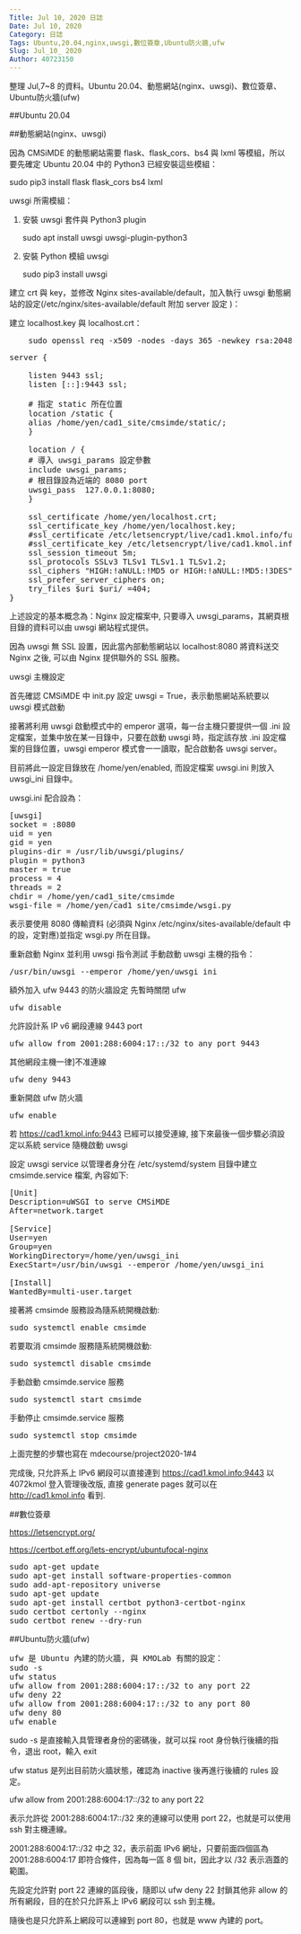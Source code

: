 ```yaml
---
Title: Jul 10, 2020 日誌
Date: Jul 10, 2020
Category: 日誌
Tags: Ubuntu,20.04,nginx,uwsgi,數位簽章,Ubuntu防火牆,ufw
Slug: Jul_10_ 2020
Author: 40723150
---
```

整理 Jul,7~8 的資料。Ubuntu 20.04、動態網站(nginx、uwsgi)、數位簽章、Ubuntu防火牆(ufw)
<!-- PELICAN_END_SUMMARY -->

##Ubuntu 20.04

##動態網站(nginx、uwsgi)

因為 CMSiMDE 的動態網站需要 flask、flask_cors、bs4 與 lxml 等模組，所以要先確定 Ubuntu 20.04 中的 Python3 已經安裝這些模組：

sudo pip3 install flask flask_cors bs4 lxml

uwsgi 所需模組：

1. 安裝 uwsgi 套件與 Python3 plugin

    sudo apt install uwsgi uwsgi-plugin-python3

2. 安裝 Python 模組 uwsgi

    sudo pip3 install uwsgi


建立 crt 與 key，並修改 Nginx sites-available/default，加入執行 uwsgi 動態網站的設定(/etc/nginx/sites-available/default 附加 server 設定 )：

建立 localhost.key 與 localhost.crt：

<pre class="brush: jscript">
    sudo openssl req -x509 -nodes -days 365 -newkey rsa:2048 -keyout localhost.key -out localhost.crt
</pre>

<pre class="brush: jscript">
server {
  
    listen 9443 ssl;
    listen [::]:9443 ssl;
  
    # 指定 static 所在位置
    location /static {
    alias /home/yen/cad1_site/cmsimde/static/;
    }
  
    location / {
    # 導入 uwsgi_params 設定參數
    include uwsgi_params;
    # 根目錄設為近端的 8080 port 
    uwsgi_pass  127.0.0.1:8080;
    }
  
    ssl_certificate /home/yen/localhost.crt;
    ssl_certificate_key /home/yen/localhost.key;
    #ssl_certificate /etc/letsencrypt/live/cad1.kmol.info/fullchain.pem;
    #ssl_certificate_key /etc/letsencrypt/live/cad1.kmol.info/privkey.pem;
    ssl_session_timeout 5m;
    ssl_protocols SSLv3 TLSv1 TLSv1.1 TLSv1.2;
    ssl_ciphers "HIGH:!aNULL:!MD5 or HIGH:!aNULL:!MD5:!3DES";
    ssl_prefer_server_ciphers on;
    try_files $uri $uri/ =404;
}
</pre>

上述設定的基本概念為：Nginx 設定檔案中, 只要導入 uwsgi_params，其網頁根目錄的資料可以由 uwsgi 網站程式提供。

因為 uwsgi 無 SSL 設置，因此當內部動態網站以 localhost:8080 將資料送交 Nginx 之後, 可以由 Nginx 提供聯外的 SSL 服務。

uwsgi 主機設定

首先確認 CMSiMDE 中 init.py 設定 uwsgi = True，表示動態網站系統要以 uwsgi 模式啟動

接著將利用 uwsgi 啟動模式中的 emperor 選項，每一台主機只要提供一個 .ini 設定檔案，並集中放在某一目錄中，只要在啟動 uwsgi 時，指定該存放 .ini 設定檔案的目錄位置，uwsgi emperor 模式會一一讀取，配合啟動各 uwsgi server。

目前將此一設定目錄放在 /home/yen/enabled, 而設定檔案 uwsgi.ini 則放入 uwsgi_ini 目錄中。

uwsgi.ini 配合設為：

<pre class="brush: jscript">
[uwsgi]
socket = :8080
uid = yen
gid = yen
plugins-dir = /usr/lib/uwsgi/plugins/
plugin = python3
master = true
process = 4
threads = 2
chdir = /home/yen/cad1_site/cmsimde
wsgi-file = /home/yen/cad1_site/cmsimde/wsgi.py
</pre>

表示要使用 8080 傳輸資料 (必須與 Nginx /etc/nginx/sites-available/default 中的設，定對應)並指定 wsgi.py 所在目錄。

重新啟動 Nginx 並利用 uwsgi 指令測試
手動啟動 uwsgi 主機的指令：

<pre class="brush: jscript">
/usr/bin/uwsgi --emperor /home/yen/uwsgi_ini
</pre>
 額外加入 ufw 9443 的防火牆設定
先暫時關閉 ufw
<pre class="brush: jscript">
ufw disable
</pre>
允許設計系 IP v6 網段連線 9443 port
<pre class="brush: jscript">
ufw allow from 2001:288:6004:17::/32 to any port 9443
</pre>
其他網段主機一律]不准連線
<pre class="brush: jscript">
ufw deny 9443
</pre>
重新開啟 ufw 防火牆
<pre class="brush: jscript">
ufw enable
</pre>
若 https://cad1.kmol.info:9443 已經可以接受連線, 接下來最後一個步驟必須設定以系統 service 隨機啟動 uwsgi

設定 uwsgi service
以管理者身分在 /etc/systemd/system 目錄中建立 cmsimde.service 檔案, 內容如下:

<pre class="brush: jscript">
[Unit]
Description=uWSGI to serve CMSiMDE 
After=network.target

[Service]
User=yen
Group=yen
WorkingDirectory=/home/yen/uwsgi_ini
ExecStart=/usr/bin/uwsgi --emperor /home/yen/uwsgi_ini

[Install]
WantedBy=multi-user.target
</pre>

接著將 cmsimde 服務設為隨系統開機啟動:
<pre class="brush: jscript">
sudo systemctl enable cmsimde
</pre>
若要取消 cmsimde 服務隨系統開機啟動:
<pre class="brush: jscript">
sudo systemctl disable cmsimde
</pre>
手動啟動 cmsimde.service 服務
<pre class="brush: jscript">
sudo systemctl start cmsimde
</pre>
手動停止 cmsimde.service 服務
<pre class="brush: jscript">
sudo systemctl stop cmsimde
</pre>
上面完整的步驟也寫在 mdecourse/project2020-1#4

完成後, 只允許系上 IPv6 網段可以直接連到 https://cad1.kmol.info:9443 以 4072kmol 登入管理後改版, 直接 generate pages 就可以在 http://cad1.kmol.info 看到.

##數位簽章

https://letsencrypt.org/

https://certbot.eff.org/lets-encrypt/ubuntufocal-nginx 
<pre class="brush: jscript">
sudo apt-get update
sudo apt-get install software-properties-common
sudo add-apt-repository universe
sudo apt-get update
sudo apt-get install certbot python3-certbot-nginx
sudo certbot certonly --nginx
sudo certbot renew --dry-run
</pre>

##Ubuntu防火牆(ufw)

<pre class="brush: jscript">
ufw 是 Ubuntu 內建的防火牆, 與 KMOLab 有關的設定：
sudo -s
ufw status
ufw allow from 2001:288:6004:17::/32 to any port 22
ufw deny 22
ufw allow from 2001:288:6004:17::/32 to any port 80
ufw deny 80
ufw enable
</pre>

sudo -s 是直接輸入具管理者身份的密碼後，就可以採 root 身份執行後續的指令，退出 root，輸入 exit

ufw status 是列出目前防火牆狀態，確認為 inactive 後再進行後續的 rules 設定。

ufw allow from 2001:288:6004:17::/32 to any port 22

表示允許從 2001:288:6004:17::/32 來的連線可以使用 port 22，也就是可以使用 ssh 對主機連線。

2001:288:6004:17::/32 中之 32，表示前面 IPv6 網址，只要前面四個區為 2001:288:6004:17 即符合條件，因為每一區 8 個 bit，因此才以 /32 表示涵蓋的範圍。

先設定允許對 port 22 連線的區段後，隨即以 ufw deny 22 封鎖其他非 allow 的所有網段，目的在於只允許系上 IPv6 網段可以 ssh 到主機。

隨後也是只允許系上網段可以連線到 port 80，也就是 www 內建的 port。


